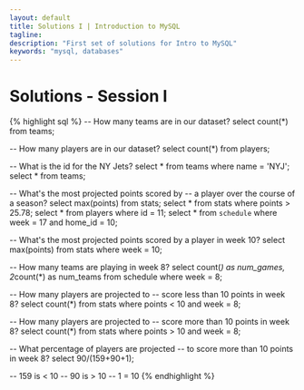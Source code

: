 ```yaml
---
layout: default
title: Solutions I | Introduction to MySQL
tagline:
description: "First set of solutions for Intro to MySQL"
keywords: "mysql, databases"
---
```


Solutions - Session I
=====================

{% highlight sql %}
-- How many teams are in our dataset?
select count(*) from teams;

-- How many players are in our dataset?
select count(*) from players;

-- What is the id for the NY Jets?
select * from teams where name = 'NYJ';
select * from teams;

-- What's the most projected points scored by
-- a player over the course of a season?
select max(points) from stats;
select * from stats where points > 25.78;
select * from players where id = 11;
select * from `schedule` where week = 17 and home_id = 10;

-- What's the most projected points scored by a player in week 10?
select max(points) from stats where week = 10;

-- How many teams are playing in week 8?
select count(*) as num_games, 2*count(*) as num_teams
from schedule where week = 8;

-- How many players are projected to
-- score less than 10 points in week 8?
select count(*) from stats where points < 10 and week = 8;

-- How many players are projected to
-- score more than 10 points in week 8?
select count(*) from stats where points > 10 and week = 8;

-- What percentage of players are projected
-- to score more than 10 points in week 8?
select 90/(159+90+1);

-- 159 is < 10
-- 90 is > 10
-- 1 = 10
{% endhighlight %}